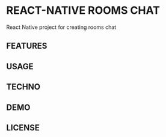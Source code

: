 # REACT-NATIVE ROOMS CHAT

React Native project for creating rooms chat

## FEATURES

## USAGE

## TECHNO

## DEMO

## LICENSE
